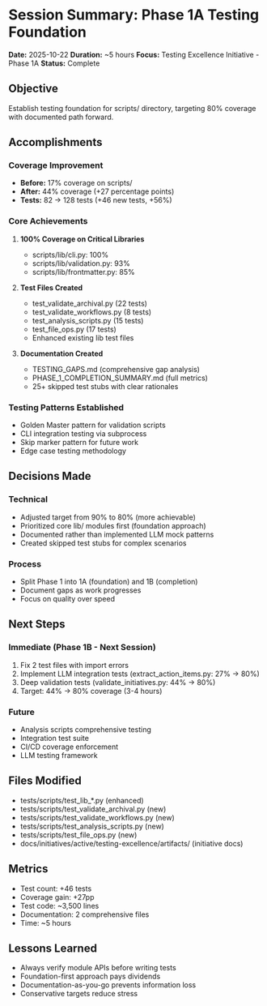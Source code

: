 # Session Summary: Phase 1A Testing Foundation

**Date:** 2025-10-22
**Duration:** ~5 hours
**Focus:** Testing Excellence Initiative - Phase 1A
**Status:** Complete

## Objective
Establish testing foundation for scripts/ directory, targeting 80% coverage with documented path forward.

## Accomplishments

### Coverage Improvement
- **Before:** 17% coverage on scripts/
- **After:** 44% coverage (+27 percentage points)
- **Tests:** 82 → 128 tests (+46 new tests, +56%)

### Core Achievements
1. **100% Coverage on Critical Libraries**
   - scripts/lib/cli.py: 100%
   - scripts/lib/validation.py: 93%
   - scripts/lib/frontmatter.py: 85%

2. **Test Files Created**
   - test_validate_archival.py (22 tests)
   - test_validate_workflows.py (8 tests)
   - test_analysis_scripts.py (15 tests)
   - test_file_ops.py (17 tests)
   - Enhanced existing lib test files

3. **Documentation Created**
   - TESTING_GAPS.md (comprehensive gap analysis)
   - PHASE_1_COMPLETION_SUMMARY.md (full metrics)
   - 25+ skipped test stubs with clear rationales

### Testing Patterns Established
- Golden Master pattern for validation scripts
- CLI integration testing via subprocess
- Skip marker pattern for future work
- Edge case testing methodology

## Decisions Made

### Technical
- Adjusted target from 90% to 80% (more achievable)
- Prioritized core lib/ modules first (foundation approach)
- Documented rather than implemented LLM mock patterns
- Created skipped test stubs for complex scenarios

### Process
- Split Phase 1 into 1A (foundation) and 1B (completion)
- Document gaps as work progresses
- Focus on quality over speed

## Next Steps

### Immediate (Phase 1B - Next Session)
1. Fix 2 test files with import errors
2. Implement LLM integration tests (extract_action_items.py: 27% → 80%)
3. Deep validation tests (validate_initiatives.py: 44% → 80%)
4. Target: 44% → 80% coverage (3-4 hours)

### Future
- Analysis scripts comprehensive testing
- Integration test suite
- CI/CD coverage enforcement
- LLM testing framework

## Files Modified
- tests/scripts/test_lib_*.py (enhanced)
- tests/scripts/test_validate_archival.py (new)
- tests/scripts/test_validate_workflows.py (new)
- tests/scripts/test_analysis_scripts.py (new)
- tests/scripts/test_file_ops.py (new)
- docs/initiatives/active/testing-excellence/artifacts/ (initiative docs)

## Metrics
- Test count: +46 tests
- Coverage gain: +27pp
- Test code: ~3,500 lines
- Documentation: 2 comprehensive files
- Time: ~5 hours

## Lessons Learned
- Always verify module APIs before writing tests
- Foundation-first approach pays dividends
- Documentation-as-you-go prevents information loss
- Conservative targets reduce stress
